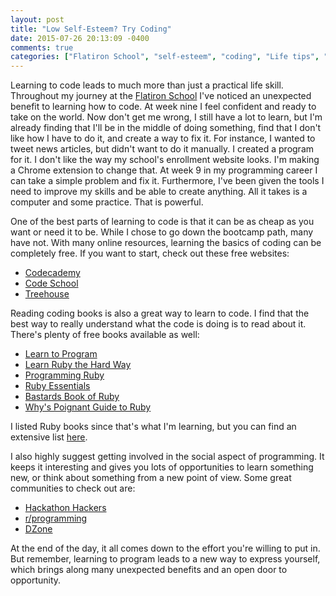```yaml
---
layout: post
title: "Low Self-Esteem? Try Coding"
date: 2015-07-26 20:13:09 -0400
comments: true
categories: ["Flatiron School", "self-esteem", "coding", "Life tips", "emotional health"]
---
```

Learning to code leads to much more than just a practical life skill. Throughout my journey at the <a href="http://flatironschool.com/" target="_blank">Flatiron School</a> I've noticed an unexpected benefit to learning how to code.  At week nine I feel confident and ready to take on the world. Now don't get me wrong, I still have a lot to learn, but I'm already finding that I'll be in the middle of doing something, find that I don't like how I have to do it, and create a way to fix it.  For instance, I wanted to tweet news articles, but didn't want to do it manually.  I created a program for it.  I don't like the way my school's enrollment website looks.  I'm making a Chrome extension to change that.  At week 9 in my programming career I can take a simple problem and fix it.  Furthermore, I've been given the tools I need to improve my skills and be able to create anything.  All it takes is a computer and some practice.  That is powerful.   

One of the best parts of learning to code is that it can be as cheap as you want or need it to be.  While I chose to go down the bootcamp path, many have not.  With many online resources, learning the basics of coding can be completely free.  If you want to start, check out these free websites: 

- <a href="http://codecademy.com/" target="_blank">Codecademy</a> 
- <a href="http://codeschool.com/" target="_blank">Code School</a> 
- <a href="http://teamtreehouse.com/" target="_blank">Treehouse</a> 

Reading coding books is also a great way to learn to code.  I find that the best way to really understand what the code is doing is to read about it. There's plenty of free books available as well: 

- <a href="https://pine.fm/LearnToProgram/" target="_blank">Learn to Program</a> 
- <a href="http://learnrubythehardway.org/book/" target="_blank">Learn Ruby the Hard Way</a> 
- <a href="http://ruby-doc.com/docs/ProgrammingRuby/" target="_blank">Programming Ruby</a> 
- <a href="http://www.techotopia.com/index.php/Ruby_Essentials" target="_blank">Ruby Essentials</a>
- <a href="http://ruby.bastardsbook.com/" target="_blank">Bastards Book of Ruby</a>  
- <a href="http://mislav.uniqpath.com/poignant-guide/" target="_blank">Why's Poignant Guide to Ruby</a> 


I listed Ruby books since that's what I'm learning, but you can find an extensive list <a href="https://github.com/vhf/free-programming-books/blob/master/free-programming-books.md#ruby" target="_blank">here</a>.


I also highly suggest getting involved in the social aspect of programming.  It keeps it interesting and gives you lots of opportunities to learn something new, or think about something from a new point of view.  Some great communities to check out are: 


- <a href="https://www.facebook.com/groups/hackathonhackers/" target="_blank">Hackathon Hackers</a> 
- <a href="https://www.reddit.com/r/programming/" target="_blank">r/programming</a> 
- <a href="https://dzone.com/" target="_blank">DZone</a> 


At the end of the day, it all comes down to the effort you're willing to put in.  But remember, learning to program leads to a new way to express yourself, which brings along many unexpected benefits and an open door to opportunity. 
